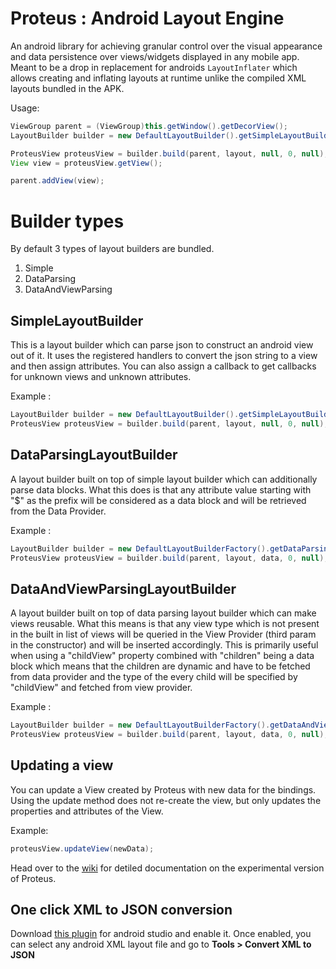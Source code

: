 Proteus : Android Layout Engine
=====================

An android library for achieving granular control over the visual appearance and data persistence over views/widgets displayed in any mobile app. Meant to be a drop in replacement for androids `LayoutInflater` which allows creating and inflating layouts at runtime unlike the compiled XML layouts bundled in the APK.

Usage:

```java
ViewGroup parent = (ViewGroup)this.getWindow().getDecorView();
LayoutBuilder builder = new DefaultLayoutBuilder().getSimpleLayoutBuilder(this, null);

ProteusView proteusView = builder.build(parent, layout, null, 0, null);
View view = proteusView.getView();

parent.addView(view);
```

Builder types
=============
By default 3 types of layout builders are bundled.

 1. Simple
 2. DataParsing
 3. DataAndViewParsing

SimpleLayoutBuilder
-------------------
This is a layout builder which can parse json to construct an android view out of it. It uses the registered handlers to convert the json string to a view and then assign attributes. You can also assign a callback to get callbacks for unknown views and unknown attributes.

Example :

```java
LayoutBuilder builder = new DefaultLayoutBuilder().getSimpleLayoutBuilder(this, null);
ProteusView proteusView = builder.build(parent, layout, null, 0, null);
```

DataParsingLayoutBuilder
------------------------
A layout builder built on top of simple layout builder which can additionally parse data blocks. What this does is that any attribute value starting with "$" as the prefix will be considered as a data block and will be retrieved from the Data Provider.

Example :

```java
LayoutBuilder builder = new DefaultLayoutBuilderFactory().getDataParsingLayoutBuilder(this, null);
ProteusView proteusView = builder.build(parent, layout, data, 0, null);
```

DataAndViewParsingLayoutBuilder
------------------------
A layout builder built on top of data parsing layout builder which can make views reusable. What this means is that any view type which is not present in the built in list of views will be queried in the View Provider (third param in the constructor) and will be inserted accordingly. This is primarily useful when using a "childView" property combined with "children" being a data block which means that the children are dynamic and have to be fetched from data provider and the type of the every child will be specified by "childView" and fetched from view provider.

Example :

```java
LayoutBuilder builder = new DefaultLayoutBuilderFactory().getDataAndViewParsingLayoutBuilder(this, views, null);
ProteusView proteusView = builder.build(parent, layout, data, 0, null);
```

Updating a view
----------------

You can update a View created by Proteus with new data for the bindings. Using the update method does not re-create the view, but only updates the properties and attributes of the View.

Example:

```java
proteusView.updateView(newData);
```

Head over to the [wiki](https://github.com/Flipkart/android-layout-engine/wiki) for detiled documentation on the experimental version of Proteus.

One click XML to JSON conversion
--------------------------------
Download [this plugin](https://github.com/Flipkart/android-studio-layoutengine-plugin/blob/master/Plugin/Plugin.jar) for android studio and enable it. Once enabled, you can select any android XML layout file and go to **Tools > Convert XML to JSON**
